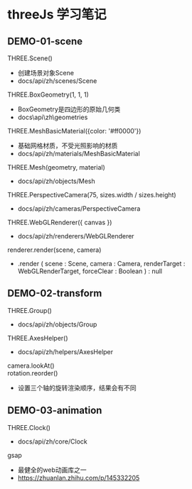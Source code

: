 # threeJs 学习笔记

## DEMO-01-scene
THREE.Scene()  
  * 创建场景对象Scene  
  * docs/api/zh/scenes/Scene  
  
THREE.BoxGeometry(1, 1, 1)  
  * BoxGeometry是四边形的原始几何类  
  * docs\api\zh\geometries  
  
THREE.MeshBasicMaterial({color: '#ff0000'})  
  * 基础网格材质，不受光照影响的材质  
  * docs/api/zh/materials/MeshBasicMaterial  
  
THREE.Mesh(geometry, material)  
  * docs/api/zh/objects/Mesh  
  
THREE.PerspectiveCamera(75, sizes.width / sizes.height)  
  * docs/api/zh/cameras/PerspectiveCamera  
  
THREE.WebGLRenderer({ canvas })  
  * docs/api/zh/renderers/WebGLRenderer  
  
renderer.render(scene, camera)  
  * .render ( scene : Scene, camera : Camera, renderTarget : WebGLRenderTarget, forceClear : Boolean ) : null
## DEMO-02-transform
THREE.Group()  
  * docs/api/zh/objects/Group  
  
THREE.AxesHelper()  
  * docs/api/zh/helpers/AxesHelper  
  
camera.lookAt()  
rotation.reorder()  
  * 设置三个轴的旋转渲染顺序，结果会有不同  

## DEMO-03-animation  
THREE.Clock()  
  * docs/api/zh/core/Clock  
  
gsap  
  * 最健全的web动画库之一  
  * https://zhuanlan.zhihu.com/p/145332205  
